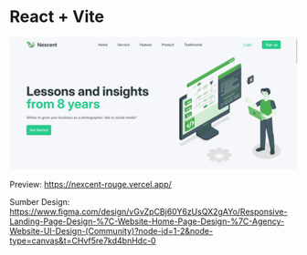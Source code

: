 # React + Vite
![alt text](https://github.com/Juliama26/Nexcent/blob/main/public/assets/page-home.png?raw=true)

Preview: https://nexcent-rouge.vercel.app/

Sumber Design: https://www.figma.com/design/vGvZpCBj60Y6zUsQX2gAYo/Responsive-Landing-Page-Design-%7C-Website-Home-Page-Design-%7C-Agency-Website-UI-Design-(Community)?node-id=1-2&node-type=canvas&t=CHvf5re7kd4bnHdc-0

